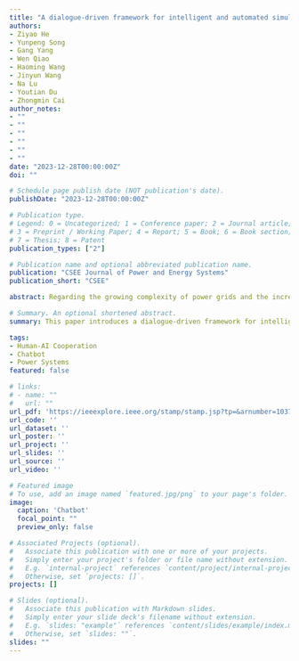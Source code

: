 ```yaml
---
title: "A dialogue-driven framework for intelligent and automated simulation of complex power systems"
authors:
- Ziyao He
- Yunpeng Song
- Gang Yang
- Wen Qiao
- Haoming Wang
- Jinyun Wang
- Na Lu
- Youtian Du
- Zhongmin Cai
author_notes:
- ""
- ""
- ""
- ""
- ""
- ""
date: "2023-12-28T00:00:00Z"
doi: ""

# Schedule page publish date (NOT publication's date).
publishDate: "2023-12-28T00:00:00Z"

# Publication type.
# Legend: 0 = Uncategorized; 1 = Conference paper; 2 = Journal article;
# 3 = Preprint / Working Paper; 4 = Report; 5 = Book; 6 = Book section;
# 7 = Thesis; 8 = Patent
publication_types: ["2"]

# Publication name and optional abbreviated publication name.
publication: "CSEE Journal of Power and Energy Systems"
publication_short: "CSEE"

abstract: Regarding the growing complexity of power grids and the increasing workload for operators, this paper presents a dialogue-driven framework for intelligent and automated simulation of power systems. This framework facilitates cooperative grid regulation by leveraging both human and artificial intelligence (AI) through a natural interaction via a dialogue system. We outline five core components and their respective functions, inputs, and outputs, as well as identify four key techniques that warrant further research. Our implemented prototype system assists operators in line flow control tasks, providing technical guidance and demonstrating feasibility. A user study comparing the usability of our prototype reveals its potential to enhance operators' time efficiency and offers valuable assistance with high acceptance. Furthermore, the system demonstrates generalizability and could inspire other engineering scenarios involving human-AI collaboration.

# Summary. An optional shortened abstract.
summary: This paper introduces a dialogue-driven framework for intelligent simulation of power systems, aiming to alleviate operator workload. It combines human and AI interaction to regulate power grids effectively. The prototype system enhances operator efficiency and usability, suggesting potential for broader applications in human-AI collaboration in engineering.

tags:
- Human-AI Cooperation
- Chatbot
- Power Systems
featured: false

# links:
# - name: ""
#   url: ""
url_pdf: 'https://ieeexplore.ieee.org/stamp/stamp.jsp?tp=&arnumber=10375967'
url_code: ''
url_dataset: ''
url_poster: ''
url_project: ''
url_slides: ''
url_source: ''
url_video: ''

# Featured image
# To use, add an image named `featured.jpg/png` to your page's folder. 
image:
  caption: 'Chatbot'
  focal_point: ""
  preview_only: false

# Associated Projects (optional).
#   Associate this publication with one or more of your projects.
#   Simply enter your project's folder or file name without extension.
#   E.g. `internal-project` references `content/project/internal-project/index.md`.
#   Otherwise, set `projects: []`.
projects: []

# Slides (optional).
#   Associate this publication with Markdown slides.
#   Simply enter your slide deck's filename without extension.
#   E.g. `slides: "example"` references `content/slides/example/index.md`.
#   Otherwise, set `slides: ""`.
slides: ""
---
```


